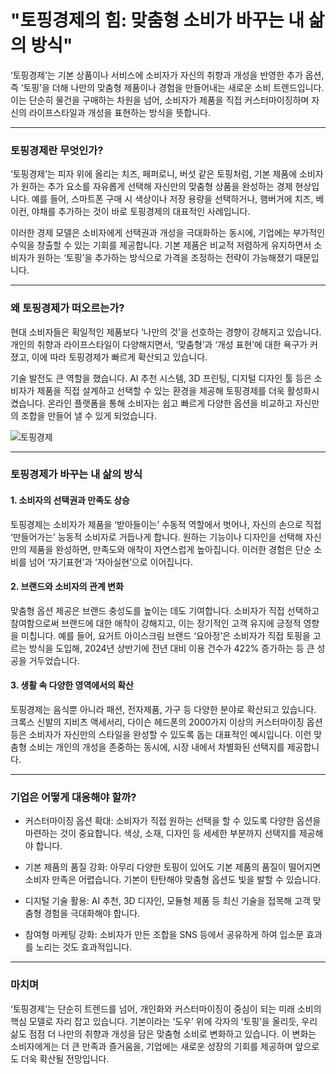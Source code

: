 # "토핑경제의 힘: 맞춤형 소비가 바꾸는 내 삶의 방식"

‘토핑경제’는 기본 상품이나 서비스에 소비자가 자신의 취향과 개성을 반영한 추가 옵션, 즉 ‘토핑’을 더해 나만의 맞춤형 제품이나 경험을 만들어내는 새로운 소비 트렌드입니다. 이는 단순히 물건을 구매하는 차원을 넘어, 소비자가 제품을 직접 커스터마이징하며 자신의 라이프스타일과 개성을 표현하는 방식을 뜻합니다.

---

### 토핑경제란 무엇인가?

‘토핑경제’는 피자 위에 올리는 치즈, 페퍼로니, 버섯 같은 토핑처럼, 기본 제품에 소비자가 원하는 추가 요소를 자유롭게 선택해 자신만의 맞춤형 상품을 완성하는 경제 현상입니다. 예를 들어, 스마트폰 구매 시 색상이나 저장 용량을 선택하거나, 햄버거에 치즈, 베이컨, 야채를 추가하는 것이 바로 토핑경제의 대표적인 사례입니다.

이러한 경제 모델은 소비자에게 선택권과 개성을 극대화하는 동시에, 기업에는 부가적인 수익을 창출할 수 있는 기회를 제공합니다. 기본 제품은 비교적 저렴하게 유지하면서 소비자가 원하는 ‘토핑’을 추가하는 방식으로 가격을 조정하는 전략이 가능해졌기 때문입니다.

---

### 왜 토핑경제가 떠오르는가?

현대 소비자들은 획일적인 제품보다 ‘나만의 것’을 선호하는 경향이 강해지고 있습니다. 개인의 취향과 라이프스타일이 다양해지면서, ‘맞춤형’과 ‘개성 표현’에 대한 욕구가 커졌고, 이에 따라 토핑경제가 빠르게 확산되고 있습니다.

기술 발전도 큰 역할을 했습니다. AI 추천 시스템, 3D 프린팅, 디지털 디자인 툴 등은 소비자가 제품을 직접 설계하고 선택할 수 있는 환경을 제공해 토핑경제를 더욱 활성화시켰습니다. 온라인 플랫폼을 통해 소비자는 쉽고 빠르게 다양한 옵션을 비교하고 자신만의 조합을 만들어 낼 수 있게 되었습니다.

![토핑경제](https://images.unsplash.com/photo-1759434188862-4603168cb112?crop=entropy&cs=tinysrgb&fit=max&fm=jpg&ixid=M3w4MTk5NDN8MHwxfHJhbmRvbXx8fHx8fHx8fDE3NjExMjEyMjJ8&ixlib=rb-4.1.0&q=80&w=400)

---

### 토핑경제가 바꾸는 내 삶의 방식

#### 1. 소비자의 선택권과 만족도 상승

토핑경제는 소비자가 제품을 ‘받아들이는’ 수동적 역할에서 벗어나, 자신의 손으로 직접 ‘만들어가는’ 능동적 소비자로 거듭나게 합니다. 원하는 기능이나 디자인을 선택해 자신만의 제품을 완성하면, 만족도와 애착이 자연스럽게 높아집니다. 이러한 경험은 단순 소비를 넘어 ‘자기표현’과 ‘자아실현’으로 이어집니다.

#### 2. 브랜드와 소비자의 관계 변화

맞춤형 옵션 제공은 브랜드 충성도를 높이는 데도 기여합니다. 소비자가 직접 선택하고 참여함으로써 브랜드에 대한 애착이 강해지고, 이는 장기적인 고객 유지에 긍정적 영향을 미칩니다. 예를 들어, 요거트 아이스크림 브랜드 ‘요아정’은 소비자가 직접 토핑을 고르는 방식을 도입해, 2024년 상반기에 전년 대비 이용 건수가 422% 증가하는 등 큰 성공을 거두었습니다.

#### 3. 생활 속 다양한 영역에서의 확산

토핑경제는 음식뿐 아니라 패션, 전자제품, 가구 등 다양한 분야로 확산되고 있습니다. 크록스 신발의 지비츠 액세서리, 다이슨 헤드폰의 2000가지 이상의 커스터마이징 옵션 등은 소비자가 자신만의 스타일을 완성할 수 있도록 돕는 대표적인 예시입니다. 이런 맞춤형 소비는 개인의 개성을 존중하는 동시에, 시장 내에서 차별화된 선택지를 제공합니다.

---

### 기업은 어떻게 대응해야 할까?

- 커스터마이징 옵션 확대: 소비자가 직접 원하는 선택을 할 수 있도록 다양한 옵션을 마련하는 것이 중요합니다. 색상, 소재, 디자인 등 세세한 부분까지 선택지를 제공해야 합니다.

- 기본 제품의 품질 강화: 아무리 다양한 토핑이 있어도 기본 제품의 품질이 떨어지면 소비자 만족은 어렵습니다. 기본이 탄탄해야 맞춤형 옵션도 빛을 발할 수 있습니다.

- 디지털 기술 활용: AI 추천, 3D 디자인, 모듈형 제품 등 최신 기술을 접목해 고객 맞춤형 경험을 극대화해야 합니다.

- 참여형 마케팅 강화: 소비자가 만든 조합을 SNS 등에서 공유하게 하여 입소문 효과를 노리는 것도 효과적입니다.

---

### 마치며

‘토핑경제’는 단순히 트렌드를 넘어, 개인화와 커스터마이징이 중심이 되는 미래 소비의 핵심 모델로 자리 잡고 있습니다. 기본이라는 ‘도우’ 위에 각자의 ‘토핑’을 올리듯, 우리 삶도 점점 더 나만의 취향과 개성을 담은 맞춤형 소비로 변화하고 있습니다. 이 변화는 소비자에게는 더 큰 만족과 즐거움을, 기업에는 새로운 성장의 기회를 제공하며 앞으로도 더욱 확산될 전망입니다.